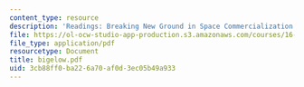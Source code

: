 ```yaml
---
content_type: resource
description: 'Readings: Breaking New Ground in Space Commercialization'
file: https://ol-ocw-studio-app-production.s3.amazonaws.com/courses/16-891j-space-policy-seminar-spring-2003/3cb88ff0ba226a70af0d3ec05b49a933_bigelow.pdf
file_type: application/pdf
resourcetype: Document
title: bigelow.pdf
uid: 3cb88ff0-ba22-6a70-af0d-3ec05b49a933
---
```

